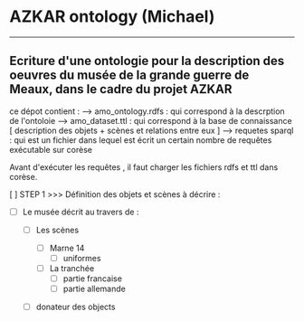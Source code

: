 # AZKAR ontology (Michael)
------------------------------------------------------------
Ecriture d'une ontologie pour la description des oeuvres du 
musée de la grande guerre de Meaux, dans le cadre du projet 
AZKAR
------------------------------------------------------------
ce dépot contient :
--> amo_ontology.rdfs : qui correspond à la descrption de l'ontoloie
--> amo_dataset.ttl : qui correspond à la base de connaissance [ description des objets + scènes et relations entre eux ]
--> requetes sparql : qui est un fichier dans lequel est écrit un certain nombre de requêtes exécutable sur corèse

Avant d'exécuter les requêtes , il faut charger les fichiers rdfs et ttl dans corèse.

[ ] STEP 1 >>> Définition des objets et scènes à décrire :
- [ ] Le musée décrit au travers de : 
	- [ ] Les scènes 
  		- [ ] Marne 14
  			- [ ] uniformes
  		- [ ] La tranchée 
  			- [ ] partie francaise
  			- [ ] partie allemande
  	- [ ] donateur des objects 
	
